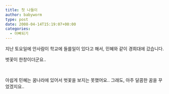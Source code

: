 ```yaml
---
title: 첫 나들이
author: babyworm
type: post
date: 2008-04-14T15:19:07+00:00
categories:
  - 아빠되기
---
```

지난 토요일에 안사람이 학교에 들를일이 있다고 해서, 민혜와 같이 경희대에 갔습니다.

벗꽃이 한창이더군요..

 

아쉽게 민혜는 꿈나라에 있어서 벗꽃을 보지는 못했어요.. 그래도, 아주 달콤한 꿈을 꾸었겠지요..
